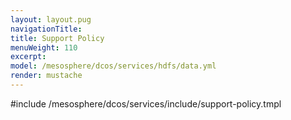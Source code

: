 ```yaml
---
layout: layout.pug
navigationTitle:
title: Support Policy
menuWeight: 110
excerpt:
model: /mesosphere/dcos/services/hdfs/data.yml
render: mustache
---
```


#include /mesosphere/dcos/services/include/support-policy.tmpl
